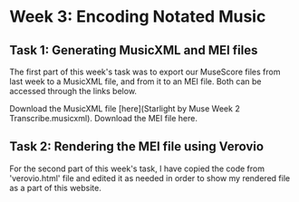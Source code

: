 # Week 3: Encoding Notated Music

## Task 1: Generating MusicXML and MEI files

The first part of this week's task was to export our MuseScore files from last week to a MusicXML file, and from it to an MEI file. 
Both can be accessed through the links below.

Download the MusicXML file [here](Starlight by Muse Week 2 Transcribe.musicxml).
Download the MEI file here.

## Task 2: Rendering the MEI file using Verovio

For the second part of this week's task, I have copied the code from 'verovio.html' file and edited it as needed in order to show my rendered file as a part of this website.

